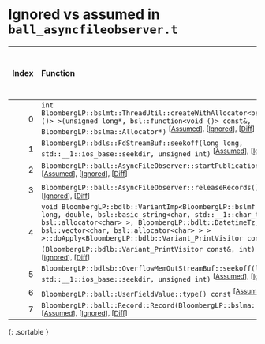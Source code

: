 # Ignored vs assumed in `ball_asyncfileobserver.t`

<script src="../sorttable.js"></script>

|   Index | Function                                                                                                                                                                                                                                                                                                                                                                                                                                       |   Difference in number of lines |   Function size difference in bytes | Number of lines in assumed build   | Number of bytes in assumed build   | Number of lines in ignored build   | Number of bytes in ignored build   |
|--------:|:-----------------------------------------------------------------------------------------------------------------------------------------------------------------------------------------------------------------------------------------------------------------------------------------------------------------------------------------------------------------------------------------------------------------------------------------------|--------------------------------:|------------------------------------:|:-----------------------------------|:-----------------------------------|:-----------------------------------|:-----------------------------------|
|       0 | `int BloombergLP::bslmt::ThreadUtil::createWithAllocator<bsl::function<void ()> >(unsigned long*, bsl::function<void ()> const&, BloombergLP::bslma::Allocator*)` <sup>\[[Assumed](0-assume)\], \[[Ignored](0-none)\], \[[Diff](0-diff.html)\]                                                                                                                                                                                                 |                              54 |                                 208 | 448                                | 4,375,616                          | 240                                | 4,375,856                          |
|       1 | `BloombergLP::bdls::FdStreamBuf::seekoff(long long, std::__1::ios_base::seekdir, unsigned int)` <sup>\[[Assumed](1-assume)\], \[[Ignored](1-none)\], \[[Diff](1-diff.html)\]                                                                                                                                                                                                                                                                   |                               5 |                                  48 | 1,472                              | 4,559,104                          | 1,424                              | 4,560,416                          |
|       2 | `BloombergLP::ball::AsyncFileObserver::startPublicationThread()` <sup>\[[Assumed](2-assume)\], \[[Ignored](2-none)\], \[[Diff](2-diff.html)\]                                                                                                                                                                                                                                                                                                  |                               5 |                                  16 | 384                                | 4,383,328                          | 368                                | 4,383,776                          |
|       3 | `BloombergLP::ball::AsyncFileObserver::releaseRecords()` <sup>\[[Assumed](3-assume)\], \[[Ignored](3-none)\], \[[Diff](3-diff.html)\]                                                                                                                                                                                                                                                                                                          |                               4 |                                  16 | 656                                | 4,382,000                          | 640                                | 4,382,464                          |
|       4 | `void BloombergLP::bdlb::VariantImp<BloombergLP::bslmf::TypeList<long long, double, bsl::basic_string<char, std::__1::char_traits<char>, bsl::allocator<char> >, BloombergLP::bdlt::DatetimeTz, bsl::vector<char, bsl::allocator<char> > > >::doApply<BloombergLP::bdlb::Variant_PrintVisitor const&>(BloombergLP::bdlb::Variant_PrintVisitor const&, int) const` <sup>\[[Assumed](4-assume)\], \[[Ignored](4-none)\], \[[Diff](4-diff.html)\] |                               3 |                                  16 | 368                                | 4,490,640                          | 352                                | 4,491,216                          |
|       5 | `BloombergLP::bdlsb::OverflowMemOutStreamBuf::seekoff(long long, std::__1::ios_base::seekdir, unsigned int)` <sup>\[[Assumed](5-assume)\], \[[Ignored](5-none)\], \[[Diff](5-diff.html)\]                                                                                                                                                                                                                                                      |                               3 |                                   0 | 352                                | 4,590,448                          | 352                                | 4,592,352                          |
|       6 | `BloombergLP::ball::UserFieldValue::type() const` <sup>\[[Assumed](6-assume)\], \[[Ignored](6-none)\], \[[Diff](6-diff.html)\]                                                                                                                                                                                                                                                                                                                 |                              -2 |                                   0 | 16                                 | 4,490,464                          | 16                                 | 4,491,040                          |
|       7 | `BloombergLP::ball::Record::Record(BloombergLP::bslma::Allocator*)` <sup>\[[Assumed](7-assume)\], \[[Ignored](7-none)\], \[[Diff](7-diff.html)\]                                                                                                                                                                                                                                                                                               |                             -24 |                                 -80 | 640                                | 4,364,672                          | 720                                | 4,364,800                          |
{: .sortable }

